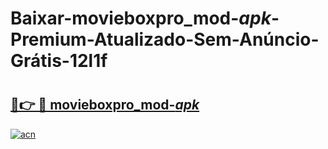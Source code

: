 # Baixar-movieboxpro_mod-_apk_-Premium-Atualizado-Sem-Anúncio-Grátis-12l1f

# <h2><a href="https://o87gnj.esa.edu.pl?src=movieboxpro_mod-_apk_&ref=12l1f">🔗👉 🔴 movieboxpro_mod-_apk_</a></h2>

[![acn](https://github.com/user-attachments/assets/0f9c940e-d8b0-45ae-aac7-cd30a18b3e1c)](https://o87gnj.esa.edu.pl?src=movieboxpro_mod-_apk_&ref=12l1f)


